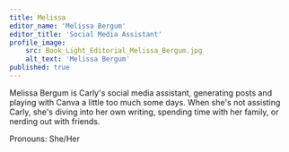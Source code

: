 ```yaml
---
title: Melissa
editor_name: 'Melissa Bergum'
editor_title: 'Social Media Assistant'
profile_image:
    src: Book_Light_Editorial_Melissa_Bergum.jpg
    alt_text: 'Melissa Bergum'
published: true
---
```


<span class="first-character">M</span>elissa Bergum is Carly's social media assistant, generating posts and playing with Canva a little too much some days. When she's not assisting Carly, she's diving into her own writing, spending time with her family, or nerding out with friends.

Pronouns: She/Her